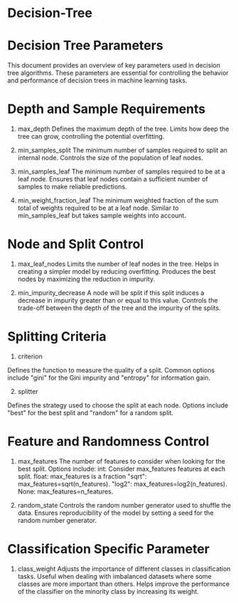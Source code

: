 # Decision-Tree

# Decision Tree Parameters
This document provides an overview of key parameters used in decision tree algorithms. These parameters are essential for controlling the behavior and performance of decision trees in machine learning tasks.

# Depth and Sample Requirements

1. max_depth
Defines the maximum depth of the tree.
Limits how deep the tree can grow, controlling the potential overfitting.

2. min_samples_split
The minimum number of samples required to split an internal node.
Controls the size of the population of leaf nodes.

3. min_samples_leaf
The minimum number of samples required to be at a leaf node.
Ensures that leaf nodes contain a sufficient number of samples to make reliable predictions.

4. min_weight_fraction_leaf
The minimum weighted fraction of the sum total of weights required to be at a leaf node.
Similar to min_samples_leaf but takes sample weights into account.

# Node and Split Control

1. max_leaf_nodes
Limits the number of leaf nodes in the tree.
Helps in creating a simpler model by reducing overfitting.
Produces the best nodes by maximizing the reduction in impurity.

2. min_impurity_decrease
A node will be split if this split induces a decrease in impurity greater than or equal to this value.
Controls the trade-off between the depth of the tree and the impurity of the splits.

# Splitting Criteria

1. criterion

Defines the function to measure the quality of a split.
Common options include "gini" for the Gini impurity and "entropy" for information gain.

2. splitter

Defines the strategy used to choose the split at each node.
Options include "best" for the best split and "random" for a random split.

# Feature and Randomness Control

1. max_features
The number of features to consider when looking for the best split.
Options include:
int: Consider max_features features at each split.
float: max_features is a fraction 
"sqrt": max_features=sqrt(n_features).
"log2": max_features=log2(n_features).
None: max_features=n_features.

2. random_state
Controls the random number generator used to shuffle the data.
Ensures reproducibility of the model by setting a seed for the random number generator.

# Classification Specific Parameter

1. class_weight
Adjusts the importance of different classes in classification tasks.
Useful when dealing with imbalanced datasets where some classes are more important than others.
Helps improve the performance of the classifier on the minority class by increasing its weight.
